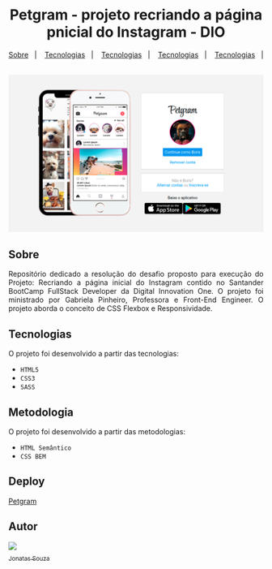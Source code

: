 <h1 align="center"> 
    Petgram - projeto recriando a página pnicial do Instagram - DIO 
</h1>

<p align="center">
  <a href="#-sobre">Sobre</a>&nbsp;&nbsp;&nbsp;|&nbsp;&nbsp;&nbsp;
  <a href="#-tecnologias">Tecnologias</a>&nbsp;&nbsp;&nbsp;|&nbsp;&nbsp;&nbsp;
  <a href="#-metodologias">Tecnologias</a>&nbsp;&nbsp;&nbsp;|&nbsp;&nbsp;&nbsp;
  <a href="#-deploy">Tecnologias</a>&nbsp;&nbsp;&nbsp;|&nbsp;&nbsp;&nbsp;
  <a href="#-autor">Tecnologias</a>&nbsp;&nbsp;&nbsp;|&nbsp;&nbsp;&nbsp;
</p>

<p align="center">
<img src="./img/home.png">
</p>

## Sobre

<p align="justify">Repositório dedicado a resolução do desafio proposto para execução do Projeto: Recriando a página inicial do Instagram contido no Santander BootCamp FullStack Developer da Digital Innovation One. O projeto foi ministrado por Gabriela Pinheiro, Professora e Front-End Engineer. O projeto aborda o conceito de CSS Flexbox e Responsividade.</p>

## Tecnologias

O projeto foi desenvolvido a partir das tecnologias:

- `HTML5`
- `CSS3`
- `SASS`

## Metodologia

O projeto foi desenvolvido a partir das metodologias:

- `HTML Semântico`
- `CSS BEM`

## Deploy

[Petgram](https://project-goomark.vercel.app)

## Autor

[<img src="https://avatars.githubusercontent.com/u/53580034?v=4" width=115><br><sub>Jonatas Souza</sub>](https://github.com/jotasouza)
